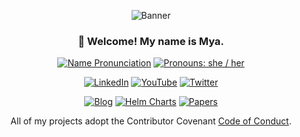 <div align="center">

![Banner](https://mya.sh/img/banner.png)

### 👋 Welcome! My name is Mya.

[![Name Pronunciation][]](https://www.google.com/search?q=pronunciation+maya)
[![Pronouns: she / her][]](https://pronoun.is/she)

[![LinkedIn][]](https://linkedin.com/in/mjpitz)
[![YouTube][]](https://www.youtube.com/@Ms-Mya-Dev)
[![Twitter][]](https://x.com/MsMyaDev)

[![Blog][]](https://mya.sh/blog/)
[![Helm Charts][]](https://mya.sh/charts/)
[![Papers][]](https://mya.sh/papers/)

[Name Pronunciation]: https://img.shields.io/badge/Pronunciation%20%F0%9F%94%88-mai·uh-pink?style=for-the-badge&labelColor=silver
[Pronouns: she / her]: https://img.shields.io/badge/Pronouns-she%2Fher-pink?style=for-the-badge&labelColor=silver
[LinkedIn]: https://img.shields.io/badge/-Linked%20In-gray?style=for-the-badge&logo=linkedin
[YouTube]: https://img.shields.io/badge/-youtube-gray?style=for-the-badge&logo=youtube
[Twitter]: https://img.shields.io/badge/-Twitter-gray?style=for-the-badge&logo=x
[Blog]: https://img.shields.io/badge/-blog-silver?style=for-the-badge
[Helm Charts]: https://img.shields.io/badge/-helm_charts-silver?style=for-the-badge
[Papers]: https://img.shields.io/badge/-papers-silver?style=for-the-badge

All of my projects adopt the Contributor Covenant [Code of Conduct](https://github.com/mjpitz/mjpitz/blob/main/CODE_OF_CONDUCT.md).

<br/>
</div>
